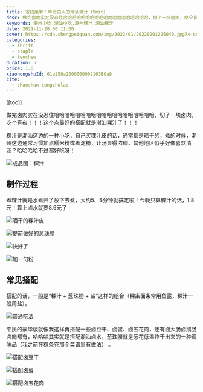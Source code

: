 ```yaml
---
title: 省钱菜单：丰俭由人的潮汕粿汁（5min）
desc: 做完卤肉实在没忍住哈哈哈哈哈哈哈哈哈哈哈哈哈哈哈哈哈哈哈，切了一块卤肉，吃个宵夜！！！这个点最好的搭配就是潮汕粿汁了！！！
keywords: 潮州小吃,潮汕小吃,潮州粿汁,潮汕粿汁
date: 2021-11-28 00:11:00
cover: https://cdn.chengpeiquan.com/img/2022/01/20220201225040.jpg?x-oss-process=image/interlace,1
categories:
  - thrift
  - staple
  - teochew
duration: 5
price: 1.8
xiaohongshuId: 61a258a200000000210380a9
cite:
  - chaoshan-congzhulao
---
```


[[toc]]

做完卤肉实在没忍住哈哈哈哈哈哈哈哈哈哈哈哈哈哈哈哈哈哈哈，切了一块卤肉，吃个宵夜！！！这个点最好的搭配就是潮汕粿汁了！！！

粿汁是潮汕这边的一种小吃，自己买粿汁皮的话，通常都是晒干的，煮的时候，潮州这边通常习惯加点糯米粉或者淀粉，让汤显得浓稠，其他地区似乎好像喜欢清汤？哈哈哈哈不过都好吃呀！

![成品图：粿汁](https://cdn.chengpeiquan.com/img/2022/01/20220201225048.jpg?x-oss-process=image/interlace,1)

## 制作过程

煮粿汁就是水煮开了放下去煮，大约5、6分钟就搞定啦！今晚只算粿汁的话，1.8元！算上卤水就要8.6元了

![晒干的粿汁皮](https://cdn.chengpeiquan.com/img/2022/01/20220201224536.jpg?x-oss-process=image/interlace,1)

![提前做好的葱珠朥](https://cdn.chengpeiquan.com/img/2022/01/20220201224535.jpg?x-oss-process=image/interlace,1)

![快好了](https://cdn.chengpeiquan.com/img/2022/01/20220201224533.jpg?x-oss-process=image/interlace,1)

![加一勺粉](https://cdn.chengpeiquan.com/img/2022/01/20220201224534.jpg?x-oss-process=image/interlace,1)

## 常见搭配

搭配的话，一般是“粿汁 + 葱珠朥 + 盐”这样的组合（粿条面条常用鱼露，粿汁一般用盐）。

![普通吃法](https://cdn.chengpeiquan.com/img/2022/01/20220201224532.jpg?x-oss-process=image/interlace,1)

平民的豪华版就像我这样再搭配一些卤豆干、卤蛋、卤五花肉，还有卤大肠卤鹅肠卤肉都有，哈哈哈其实就是搭配潮汕卤水，葱珠朥就是葱花低温炸干出来的一种调味品（我之前在粿条卷那个菜谱里有做法） 。

![搭配卤豆干](https://cdn.chengpeiquan.com/img/2022/01/20220201224529.jpg?x-oss-process=image/interlace,1)

![搭配卤蛋](https://cdn.chengpeiquan.com/img/2022/01/20220201224530.jpg?x-oss-process=image/interlace,1)

![搭配卤五花肉](https://cdn.chengpeiquan.com/img/2022/01/20220201224531.jpg?x-oss-process=image/interlace,1)
